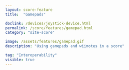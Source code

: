 ```yaml
---
layout: score-feature
title:  "Gamepads"

doclink: /devices/joystick-device.html
permalink: /score/features/gamepad.html
category: "site-score"

image: /assets/features/gamepad.gif
description: "Using gamepads and wiimotes in a score"

tag: "Interoperability"
visible: true
---
```


